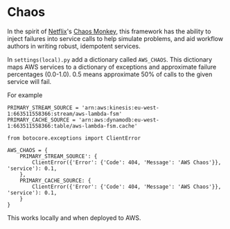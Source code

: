 # Chaos

In the spirit of [Netflix](https://www.netflix.com/)'s [Chaos Monkey](https://github.com/Netflix/SimianArmy/wiki/Chaos-Monkey), 
this framework has the ability to inject failures into service calls to help simulate problems, and aid workflow authors
in writing robust, idempotent services.

In `settings(local).py` add a dictionary called `AWS_CHAOS`. This dictionary maps AWS services to a dictionary of
exceptions and approximate failure percentages (0.0-1.0). 0.5 means approximate 50% of calls to the given service
will fail.

For example

    PRIMARY_STREAM_SOURCE = 'arn:aws:kinesis:eu-west-1:663511558366:stream/aws-lambda-fsm'
    PRIMARY_CACHE_SOURCE = 'arn:aws:dynamodb:eu-west-1:663511558366:table/aws-lambda-fsm.cache'

    from botocore.exceptions import ClientError
    
    AWS_CHAOS = {
        PRIMARY_STREAM_SOURCE': {
            ClientError({'Error': {'Code': 404, 'Message': 'AWS Chaos'}}, 'service'): 0.1,
        },
        PRIMARY_CACHE_SOURCE: {
            ClientError({'Error': {'Code': 404, 'Message': 'AWS Chaos'}}, 'service'): 0.1,
        }
    }
    
This works locally and when deployed to AWS.